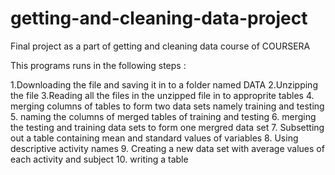 # getting-and-cleaning-data-project
Final project as a part of getting and cleaning data course of COURSERA

This programs runs in the following steps :

1.Downloading the file and saving it in to a folder named DATA
2.Unzipping the file 
3.Reading all the files in the unzipped file in to approprite tables
4. merging columns of tables to form two data sets namely training and testing
5. naming the columns of merged tables of training and testing
6. merging the testing and training data sets to form one mergred data set
7. Subsetting  out a table containing mean and standard values of variables 
8. Using descriptive activity names
9. Creating a new data set with average values of each activity and subject
10. writing a table 
